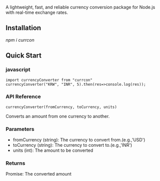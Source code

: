 A lightweight, fast, and reliable currency conversion package for Node.js with real-time exchange rates.

## **Installation** 
_npm i currcon_

## **Quick Start**

### **javascript** 

```
import currencyConverter from "currcon"
currencyConverter("KRW", "INR", 5).then(res=>console.log(res));
```


### **API Reference**
```
currencyConverter(fromCurrency, toCurrency, units)
```
Converts an amount from one currency to another.

### **Parameters**
- fromCurrency (string): The currency to convert from.(e.g.,'USD')
- toCurrency (string): The currency to convert to.(e.g.,'INR')
- units (int): The amount to be converted

### **Returns**
Promise<number>: The converted amount